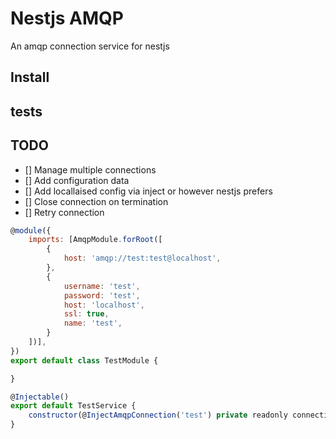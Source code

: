 Nestjs AMQP
===

An amqp connection service for nestjs

## Install

## tests

## TODO 

- [] Manage multiple connections
- [] Add configuration data
- [] Add locallaised config via inject or however nestjs prefers 
- [] Close connection on termination
- [] Retry connection 

```javascript
@module({
    imports: [AmqpModule.forRoot([
        {
            host: 'amqp://test:test@localhost',
        }, 
        {
            username: 'test',
            password: 'test',
            host: 'localhost',
            ssl: true,
            name: 'test',
        }
    ])],
})
export default class TestModule {

}
```

```javascript
@Injectable()
export default TestService {
    constructor(@InjectAmqpConnection('test') private readonly connection) {}
}
```